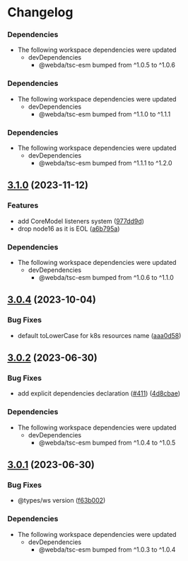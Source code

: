 # Changelog

### Dependencies

* The following workspace dependencies were updated
  * devDependencies
    * @webda/tsc-esm bumped from ^1.0.5 to ^1.0.6

### Dependencies

* The following workspace dependencies were updated
  * devDependencies
    * @webda/tsc-esm bumped from ^1.1.0 to ^1.1.1

### Dependencies

* The following workspace dependencies were updated
  * devDependencies
    * @webda/tsc-esm bumped from ^1.1.1 to ^1.2.0

## [3.1.0](https://github.com/loopingz/webda.io/compare/workout-v3.0.4...workout-v3.1.0) (2023-11-12)


### Features

* add CoreModel listeners system ([977dd9d](https://github.com/loopingz/webda.io/commit/977dd9d8a04f5b3e6d19f09f8755277b26242a18))
* drop node16 as it is EOL ([a6b795a](https://github.com/loopingz/webda.io/commit/a6b795a76e5089a0cf81269c49e00131bc17c1a9))


### Dependencies

* The following workspace dependencies were updated
  * devDependencies
    * @webda/tsc-esm bumped from ^1.0.6 to ^1.1.0

## [3.0.4](https://github.com/loopingz/webda.io/compare/workout-v3.0.3...workout-v3.0.4) (2023-10-04)


### Bug Fixes

* default toLowerCase for k8s resources name ([aaa0d58](https://github.com/loopingz/webda.io/commit/aaa0d5844f12532d2eb3a5813968a730deb4d4d0))

## [3.0.2](https://github.com/loopingz/webda.io/compare/workout-v3.0.1...workout-v3.0.2) (2023-06-30)


### Bug Fixes

* add explicit dependencies declaration ([#411](https://github.com/loopingz/webda.io/issues/411)) ([4d8cbae](https://github.com/loopingz/webda.io/commit/4d8cbae4d6d31b62df98832591bc97ca77ae6a69))


### Dependencies

* The following workspace dependencies were updated
  * devDependencies
    * @webda/tsc-esm bumped from ^1.0.4 to ^1.0.5

## [3.0.1](https://github.com/loopingz/webda.io/compare/workout-v3.0.0...workout-v3.0.1) (2023-06-30)


### Bug Fixes

* @types/ws version ([f63b002](https://github.com/loopingz/webda.io/commit/f63b0025b72f96f4282fbd30232f02164134ed5e))


### Dependencies

* The following workspace dependencies were updated
  * devDependencies
    * @webda/tsc-esm bumped from ^1.0.3 to ^1.0.4
